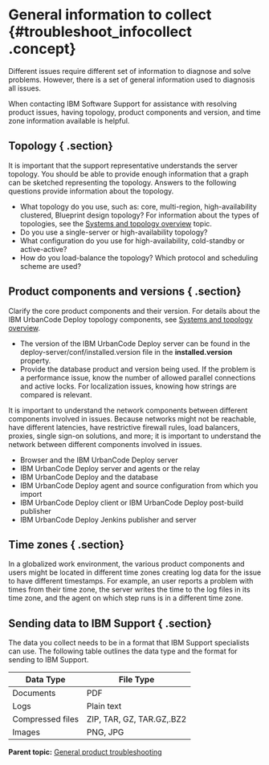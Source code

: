 # General information to collect {#troubleshoot_infocollect .concept}

Different issues require different set of information to diagnose and solve problems. However, there is a set of general information used to diagnosis all issues.

When contacting IBM Software Support for assistance with resolving product issues, having topology, product components and version, and time zone information available is helpful.

## Topology { .section}

It is important that the support representative understands the server topology. You should be able to provide enough information that a graph can be sketched representing the topology. Answers to the following questions provide information about the topology.

-   What topology do you use, such as: core, multi-region, high-availability clustered, Blueprint design topology? For information about the types of topologies, see the [Systems and topology overview](ov_systems.md) topic.
-   Do you use a single-server or high-availability topology?
-   What configuration do you use for high-availability, cold-standby or active-active?
-   How do you load-balance the topology? Which protocol and scheduling scheme are used?

## Product components and versions { .section}

Clarify the core product components and their version. For details about the IBM UrbanCode Deploy topology components, see [Systems and topology overview](ov_systems.md).

-   The version of the IBM UrbanCode Deploy server can be found in the deploy-server/conf/installed.version file in the **installed.version** property.
-   Provide the database product and version being used. If the problem is a performance issue, know the number of allowed parallel connections and active locks. For localization issues, knowing how strings are compared is relevant.

It is important to understand the network components between different components involved in issues. Because networks might not be reachable, have different latencies, have restrictive firewall rules, load balancers, proxies, single sign-on solutions, and more; it is important to understand the network between different components involved in issues.

-   Browser and the IBM UrbanCode Deploy server
-   IBM UrbanCode Deploy server and agents or the relay
-   IBM UrbanCode Deploy and the database
-   IBM UrbanCode Deploy agent and source configuration from which you import
-   IBM UrbanCode Deploy client or IBM UrbanCode Deploy post-build publisher
-   IBM UrbanCode Deploy Jenkins publisher and server

## Time zones { .section}

In a globalized work environment, the various product components and users might be located in different time zones creating log data for the issue to have different timestamps. For example, an user reports a problem with times from their time zone, the server writes the time to the log files in its time zone, and the agent on which step runs is in a different time zone.

## Sending data to IBM Support { .section}

The data you collect needs to be in a format that IBM Support specialists can use. The following table outlines the data type and the format for sending to IBM Support.

|Data Type|File Type|
|---------|---------|
|Documents|PDF|
|Logs|Plain text|
|Compressed files|ZIP, TAR, GZ, TAR.GZ,.BZ2|
|Images|PNG, JPG|

**Parent topic:** [General product troubleshooting](../topics/c_troubleshooting_and_support_resources.md)

